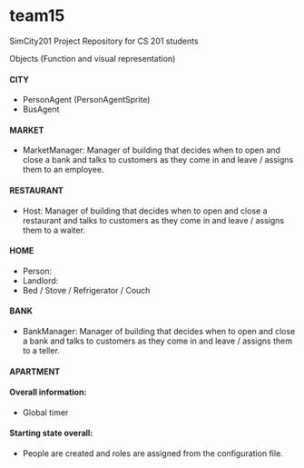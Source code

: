team15
======

SimCity201 Project Repository for CS 201 students


Objects (Function and visual representation)
#### CITY
+ PersonAgent (PersonAgentSprite)
+ BusAgent

#### MARKET
+ MarketManager: Manager of building that decides when to open and close a bank and talks to customers as they come in and leave / assigns them to an employee.

#### RESTAURANT
+ Host: Manager of building that decides when to open and close a restaurant and talks to customers as they come in and leave / assigns them to a waiter.

#### HOME
+ Person:
+ Landlord:
+ Bed / Stove / Refrigerator / Couch

#### BANK
+ BankManager: Manager of building that decides when to open and close a bank and talks to customers as they come in and leave / assigns them to a teller.

#### APARTMENT

#### Overall information:
+ Global timer

#### Starting state overall:
+ People are created and roles are assigned from the configuration file.
